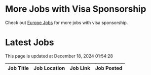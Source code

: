 # More Jobs with Visa Sponsorship

Check out [Europe Jobs](https://github.com/sureshparimi/europejobs#latest-jobs) for more jobs with visa sponsorship.

# Latest Jobs

This page is updated at December 18, 2024 01:54:28

| Job Title | Job Location | Job Link | Job Posted |
| --- | --- | --- | --- |
